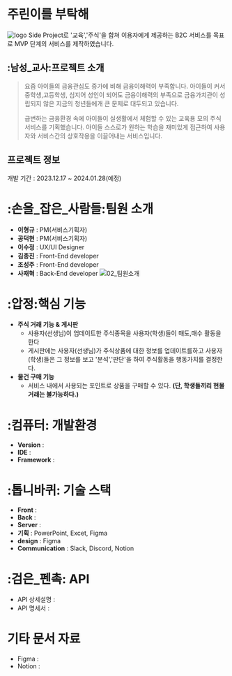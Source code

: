 # 주린이를 부탁해
![logo](https://github.com/fkdltm97/.github/assets/65163578/dad60381-6ed9-44ab-a8e8-c1ded8c2b742)
Side Project로 '교육','주식'을 합쳐 이용자에게 제공하는 B2C 서비스를 목표로 MVP 단계의 서비스를 제작하였습니다.
## :남성_교사:프로젝트 소개
> 요즘 아이들의 금융관심도 증가에 비해 금융이해력이 부족합니다. 아이들이 커서 중학생,고등학생, 심지어 성인이 되어도 금융이해력의 부족으로 금융가치관이 성립되지 않은 지금의 청년들에개 큰 문제로 대두되고 있습니다.
>
> 급변하는 금융환경 속에 아이들이 실생활에서 체험할 수 있는 교육용 모의 주식 서비스를 기획했습니다. 아이들 스스로가 원하는 학습을 재미있게 접근하여 사용자와 서비스간의 상호작용을 이끌어내는 서비스입니다.
## 프로젝트 정보
개발 기간 : 2023.12.17 ~ 2024.01.28(예정)
# :손을_잡은_사람들:팀원 소개
- **이형규** : PM(서비스기획자)
- **공덕현** : PM(서비스기획자)
- **이수정** : UX/UI Designer
- **김종진** : Front-End developer
- **조성주** : Front-End developer
- **사재혁** : Back-End developer
![02_팀원소개](https://github.com/fkdltm97/.github/assets/65163578/b988d07e-2f98-47df-943a-906a88c8b741)
# :압정:핵심 기능
- **주식 거래 기능 & 게시판**
  - 사용자(선생님)이 업데이트한 주식종목을 사용자(학생)들이 매도,매수 활동을 한다
  - 게시판에는 사용자(선생님)가 주식상품에 대한 정보를 업데이트를하고 사용자(학생)들은 그 정보를 보고 '분석','판단'을 하여 주식활동을 행동가치를 결정한다.
- **물건 구매 기능**
  - 서비스 내에서 사용되는 포인트로 상품을 구매할 수 있다.
  **(단, 학생들끼리 현물 거래는 불가능하다.)**
# :컴퓨터: 개발환경
- **Version** :
- **IDE** :
- **Framework** :
# :톱니바퀴: 기술 스택
- **Front** :
- **Back** :
- **Server** :
- **기획** : PowerPoint, Excet, Figma
- **design** : Figma
- **Communication** : Slack, Discord, Notion
# :검은_펜촉: API
- API 상세설명 :
- API 명세서 :
# 기타 문서 자료
- Figma :
- Notion :
